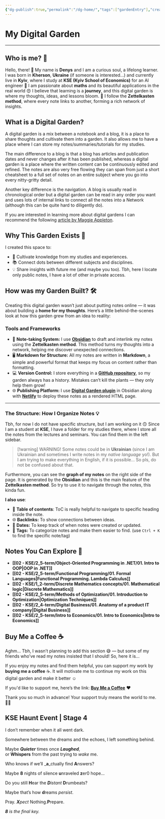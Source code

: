 ```yaml
---
{"dg-publish":true,"permalink":"/dg-home/","tags":["gardenEntry"],"created":"2025-01-30T23:01:35.429+02:00","updated":"2025-05-26T19:22:41.950+03:00"}
---
```



# My Digital Garden

---

## Who is me? 🐣

Hello, there! 👋
My name is <strong><span style="color: var(--color-pink);">Denys</span></strong> and I am a curious soul, a lifelong learner. I was born in <strong><span style="color: var(--color-cyan);">Kherson</span></strong>, **Ukraine** (if someone is interested...) and currently live in <strong><span style="color: var(--color-aqua);">Kyiv</span></strong>, where I study at <strong><span style="color: var(--color-blue);">KSE (Kyiv School of Economics)</span></strong> for an AI engineer 🤖
I am passionate about <strong><span style="color: var(--color-orange);">maths</span></strong> and its beautiful applications in the real world 😍
I believe that learning is a **journey**, and this digital garden is where my thoughts, ideas, and lessons bloom. 🌿
I follow the <strong><span style="color: var(--color-red);">Zettelkasten method</span></strong>, where every note links to another, forming a rich network of insights.

## What is a Digital Garden?

A digital garden is a mix between a notebook and a blog, it is a place to share thoughts and cultivate them into a garden. It also allows me to have a place where I can store my notes/summaries/tutorials for my studies.

The main difference to a blog is that a blog has articles and publication dates and never changes after it has been published, whereas a digital garden is a place where the written content can be continuously edited and refined. The notes are also very free flowing they can span from just a short cheatsheet to a full set of notes on an entire subject where you go into every nitty-gritty detail.

Another key difference is the navigation. A blog is usually read in chronological order but a digital garden can be read in any order you want and uses lots of internal links to connect all the notes into a Network (although this can be quite hard to diligently do).

If you are interested in learning more about digital gardens I can recommend the following [article by Maggie Appleton](https://maggieappleton.com/garden-history).

## Why This Garden Exists 🌼

I created this space to:

- 🌱 Cultivate knowledge from my studies and experiences.
- 📚 Connect dots between different subjects and disciplines.
- 💡 Share insights with future me (and maybe you too). Tbh, here I locate only public notes, I have a lot of other in private access.

## How was my Garden Built? 🛠️

Creating this digital garden wasn’t just about putting notes online — it was about building a **home for my thoughts**. Here’s a little behind-the-scenes look at how this garden grew from an idea to reality:

### Tools and Frameworks

- 📝 **Note-taking System:** I use **[Obsidian](https://obsidian.md/)** to draft and interlink my notes using the <strong><span style="color: var(--color-red);">Zettelkasten method</span></strong>. This method turns my thoughts into a network, helping me discover unexpected connections.
- 🖥️ **Markdown for Structure:** All my notes are written in <strong><span style="color: var(--color-cyan);">Markdown</span></strong>, a simple and powerful format that keeps my focus on content rather than formatting.
- 💻 **Version Control:** I store everything in a **[GitHub repository](https://github.com/sl4shuur/obs-notes-digitalgarden)**, so my garden always has a history. Mistakes can’t kill the plants — they only help them grow!
- 🌐 **Publishing Platform:** I use **[Digital Garden plugin](https://dg-docs.ole.dev/)** in Obsidian along with **[Netlify](https://www.netlify.com/)** to deploy these notes as a rendered HTML page.

---

### The Structure: How I Organize Notes 💡

Tbh, for now I do not have specific structure, but I am working on it 🙃
Since I am a student at <strong><span style="color: var(--color-blue);">KSE</span></strong>, I have a folder for my studies there, where I store all the notes from the lectures and seminars. You can find them in the left sidebar.

> [!warning] WARNING!
> Some notes could be in **Ukrainian** (since I am Ukrainian and sometimes I write notes in my _native language_ yo!).
> But I am trying to make everything in English, if it is possible... So pls, do not be confused about that.

Furthermore, you can see the **graph of my notes** on the right side of the page. It is generated by the <strong><span style="color: var(--color-purple);">Obsidian</span></strong> and this is the main feature of the <strong><span style="color: var(--color-red);">Zettelkasten method</span></strong>. So try to use it to navigate through the notes, this kinda fun.

<strong><span style="color: var(--color-aqua);">I also use</span></strong>:

- 📆 **Table of contents**: ToC is really helpful to navigate to specific heading inside the note.
- 🌐 **Backlinks:** To show connections between ideas.
- 📅 **Dates:** To keep track of when notes were created or updated.
- 📂 **Tags:** To categorize notes and make them easier to find. (use `Ctrl + K` to find the specific note/tag)

## Notes You Can Explore 📂

- **[[02 - KSE/2_5-term/Object-Oriented Programming in .NET/01. Intro to OOP\|OOP in .NET]]**
- **[[02 - KSE/2_5-term/Functional Programming/01. Formal Languages\|Functional Programming. Lambda Calculus]]**
- **[[02 - KSE/1_2-term/Discrete Mathematics concepts/01. Mathematical logic\|Discrete Mathematics]]**
- **[[02 - KSE/2_5-term/Methods of Optimization/01. Introduction to Optimization\|Optimization Techniques]]**
- **[[02 - KSE/2_4-term/Digital Business/01. Anatomy of a product IT company\|Digital Business]]**
- **[[02 - KSE/2_5-term/Intro to Economics/01. Intro to Economics\|Intro to Economics]]**

## Buy Me a Coffee ☕

Aghm... Tbh, I wasn’t planning to add this section 😅 — but some of my friends who’ve read my notes insisted that I should! So, here it is...

If you enjoy my notes and find them helpful, you can support my work by **buying me a coffee** ☕. It will motivate me to continue my work on this digital garden and make it better ☺️

If you'd like to support me, here’s the link: **[Buy Me a Coffee](https://send.monobank.ua/jar/6LgGEwBhdx)** ❤️

Thank you so much in advance! Your support truly means the world to me. 🙏✨

## KSE Haunt Event | Stage 4

I don’t remember when it all went dark.

Somewhere between the dreams and the echoes, I left something behind.

Maybe **_Quieter_** times once _**Laughed**_,  
or **Whispers** from the past trying to _wake_ me.

Who knows if we’ll _**a**_ctually find **A**nswers?

Maybe **8** nights of silence **u**nraveled **z**er0 hope...

Do you still **H**ear the _**D**istant_ **D**rumbeats?

Maybe that’s how **d**reams _persist_.

Pray. _**X**pect_ Nothing.**P**repare.

_**8** is the final key._
